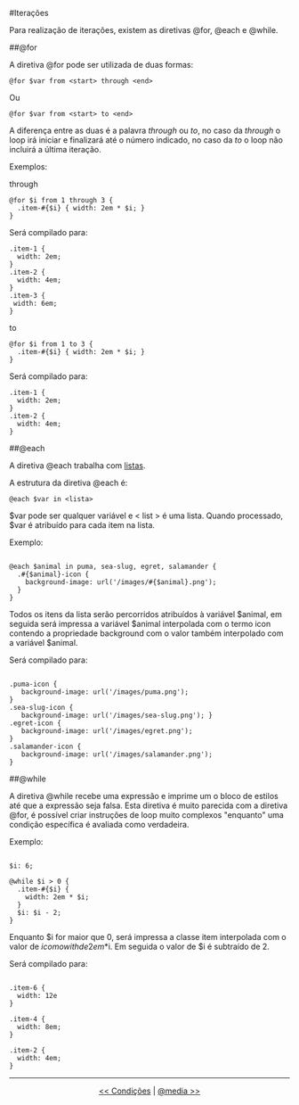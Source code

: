 #Iterações

Para realização de iterações, existem as diretivas @for, @each e @while.

##@for

A diretiva @for pode ser utilizada de duas formas:

```
@for $var from <start> through <end>
```
Ou

```
@for $var from <start> to <end>
```
A diferença entre as duas é a palavra _through_ ou _to_, no caso da _through_ o loop irá iniciar e finalizará até o número indicado, no caso da _to_ o loop não incluirá a última iteração.

Exemplos:

through 

```
@for $i from 1 through 3 {
  .item-#{$i} { width: 2em * $i; }
}
```

Será compilado para:

```
.item-1 {
  width: 2em; 
}
.item-2 {
  width: 4em; 
}
.item-3 {
 width: 6em;
}
```

to

```
@for $i from 1 to 3 {
  .item-#{$i} { width: 2em * $i; }
}

```
Será compilado para:

```
.item-1 {
  width: 2em; 
}
.item-2 {
  width: 4em; 
}
```

##@each

A diretiva @each trabalha com [listas](https://github.com/Webschool-io/Curso-CSS-SASS/blob/master/Apostila/variables.md#lista).

A estrutura da diretiva @each é: 

```
@each $var in <lista>
```

$var pode ser qualquer variável e < list > é uma lista. Quando processado, $var é atribuído para cada item na lista.

Exemplo:

```

@each $animal in puma, sea-slug, egret, salamander {
  .#{$animal}-icon {
    background-image: url('/images/#{$animal}.png');
  }
}

```

Todos os itens da lista serão percorridos atribuídos à variável $animal, em seguida será impressa a variável $animal interpolada com o termo icon contendo a propriedade background com o valor também interpolado com a variável $animal.

Será compilado para:

```

.puma-icon {
   background-image: url('/images/puma.png'); 
}
.sea-slug-icon {
   background-image: url('/images/sea-slug.png'); }
.egret-icon {
   background-image: url('/images/egret.png');
}
.salamander-icon {
   background-image: url('/images/salamander.png'); 
}

```

##@while

A diretiva @while recebe uma expressão e imprime um o bloco de estilos até que a expressão seja falsa. Esta diretiva é muito parecida com a diretiva @for, é possível criar instruções de loop muito complexos "enquanto" uma condição específica é avaliada como verdadeira.

Exemplo:

```

$i: 6;

@while $i > 0 {
  .item-#{$i} { 
	width: 2em * $i; 
  }
  $i: $i - 2;
}

```
Enquanto $i for maior que 0, será impressa a classe item interpolada com o valor de $i com o with de 2em*$i.
Em seguida o valor de $i é subtraído de 2.

Será compilado para:

```

.item-6 {
  width: 12e
}

.item-4 {
  width: 8em; 
}

.item-2 {
  width: 4em;
}

```

___

<p align="center"><a href="conditions.md"  title="Anterior"><< Condições</a> | <a href="media-queries.md" title="Próximo">@media >></a></p>
